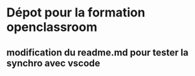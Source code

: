 # Dépot pour la formation openclassroom

## modification du readme.md pour tester la synchro avec vscode
